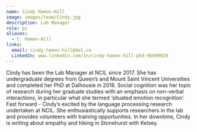 ```yaml
---
name: Cindy Hamon-Hill
image: images/team/Cindy.jpg
description: Lab Manager
role: pi
aliases:
  - C. Hamon-Hill
links:
  email: cindy.hamon-hill@dal.ca
  LinkedIn: www.linkedin.com/in/cindy-hamon-hill-phd-9b899029
---
```


Cindy has been the Lab Manager at NCIL since 2017. She has undergraduate degrees from Queen’s and Mount Saint Vincent Universities and completed her PhD at Dalhousie in 2016. Social cognition was her topic of research during her graduate studies with an emphasis on non-verbal interactions, in particular what she termed ‘situated emotion recognition’.  Fast forward - Cindy’s excited by the language processing research undertaken at NCIL. She enthusiastically supports researchers in the lab and provides volunteers with training opportunities. In her downtime, Cindy is writing about empathy and hiking in Stonehurst with Kelsey.
